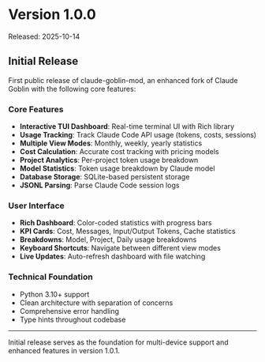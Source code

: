 # Version 1.0.0

Released: 2025-10-14

## Initial Release

First public release of claude-goblin-mod, an enhanced fork of Claude Goblin with the following core features:

### Core Features
- **Interactive TUI Dashboard**: Real-time terminal UI with Rich library
- **Usage Tracking**: Track Claude Code API usage (tokens, costs, sessions)
- **Multiple View Modes**: Monthly, weekly, yearly statistics
- **Cost Calculation**: Accurate cost tracking with pricing models
- **Project Analytics**: Per-project token usage breakdown
- **Model Statistics**: Token usage breakdown by Claude model
- **Database Storage**: SQLite-based persistent storage
- **JSONL Parsing**: Parse Claude Code session logs

### User Interface
- **Rich Dashboard**: Color-coded statistics with progress bars
- **KPI Cards**: Cost, Messages, Input/Output Tokens, Cache statistics
- **Breakdowns**: Model, Project, Daily usage breakdowns
- **Keyboard Shortcuts**: Navigate between different view modes
- **Live Updates**: Auto-refresh dashboard with file watching

### Technical Foundation
- Python 3.10+ support
- Clean architecture with separation of concerns
- Comprehensive error handling
- Type hints throughout codebase

---

Initial release serves as the foundation for multi-device support and enhanced features in version 1.0.1.
